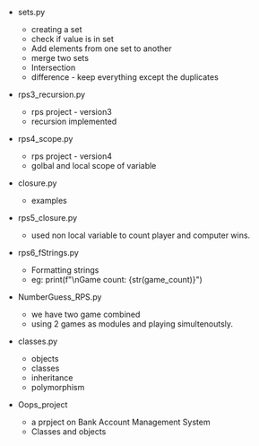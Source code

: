 - sets.py

  - creating a set
  - check if value is in set
  - Add elements from one set to another
  - merge two sets
  - Intersection
  - difference - keep everything except the duplicates

- rps3_recursion.py

  - rps project - version3
  - recursion implemented

- rps4_scope.py

  - rps project - version4
  - golbal and local scope of variable

- closure.py

  - examples

- rps5_closure.py

  - used non local variable to count player and computer wins.

- rps6_fStrings.py

  - Formatting strings
  - eg: print(f"\nGame count: {str(game_count)}")

- NumberGuess_RPS.py

  - we have two game combined
  - using 2 games as modules and playing simultenoutsly.

- classes.py

  - objects
  - classes
  - inheritance
  - polymorphism

- Oops_project
  - a prpject on Bank Account Management System
  - Classes and objects
